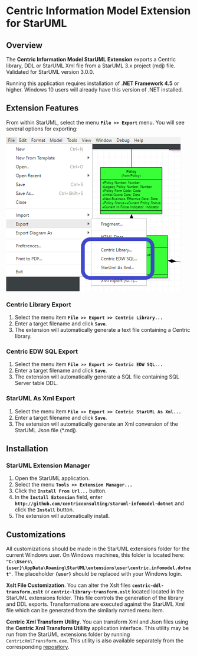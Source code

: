 # Centric Information Model Extension for StarUML
## Overview
The **Centric Information Model StarUML Extension** exports a Centric library, DDL or StarUML Xml file from a StarUML 3.x project (mdj) file. Validated for StarUML version 3.0.0.

Running this application requires installation of **.NET Framework 4.5** or higher. Windows 10 users will already have this version of .NET installed.

## Extension Features
From within StarUML, select the menu **`File >> Export`** menu. You will see several options for exporting:

![alt text](https://github.com/centricconsulting/staruml-infomodel-dotnet/blob/master/menus/screenshot.png "StarUML Export Menu")

### Centric Library Export
1. Select the menu item **`File >> Export >> Centric Library...`**
2. Enter a target filename and click **`Save`**.
3. The extension will automatically generate a text file containing a Centric library.

### Centric EDW SQL Export
1. Select the menu item **`File >> Export >> Centric EDW SQL...`**
2. Enter a target filename and click **`Save`**.
3. The extension will automatically generate a SQL file containing SQL Server table DDL.

### StarUML As Xml Export
1. Select the menu item **`File >> Export >> Centric StarUML As Xml...`**
2. Enter a target filename and click **`Save`**.
3. The extension will automatically generate an Xml conversion of the StarUML Json file (*.mdj).

## Installation
### StarUML Extension Manager
1. Open the StarUML application.
2. Select the menu **`Tools >> Extension Manager...`**
3. Click the **`Install From Url...`** button.
4. In the **`Install Extension`** field, enter **`http://github.com/centricconsulting/staruml-infomodel-dotnet`** and click the **`Install`** button.
5. The extension will automatically install.

## Customizations
All customizations should be made in the StarUML extensions folder for the current Windows user. On Windows machines, this folder is located here: **`"C:\Users\{user}\AppData\Roaming\StarUML\extensions\user\centric.infomodel.dotnet"`**. The placeholder **`{user}`** should be replaced with your Windows login.

**Xslt File Customization**. You can alter the Xslt files **`centric-ddl-transform.xslt`** or **`centric-library-transform.xslt`** located located in the StarUML extensions folder. This file controls the generation of the library and DDL exports. Transformations are executed against the StarUML Xml file which can be generated from the similarly named menu item.

**Centric Xml Transform Utility**. You can transform Xml and Json files using the **Centric Xml Transform Utililty** application interface. This utility may be run from the StarUML extensions folder by running `CentricXmlTransform.exe`. This utility is also available separately from the corresponding [repository](https://github.com/centricconsulting/xml-transform-app).